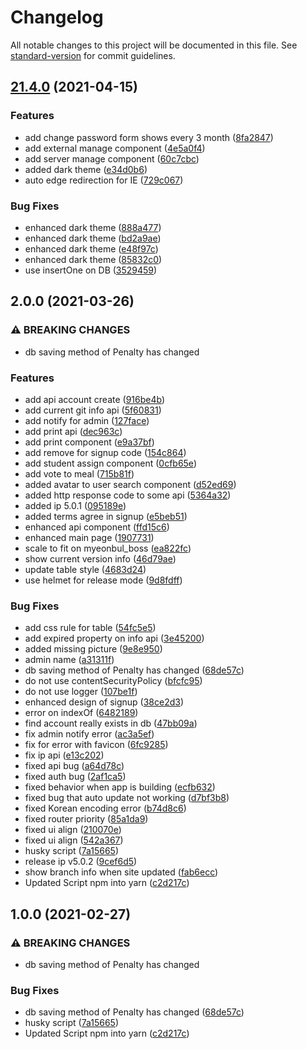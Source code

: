 # Changelog

All notable changes to this project will be documented in this file. See [standard-version](https://github.com/conventional-changelog/standard-version) for commit guidelines.

## [21.4.0](https://github.com/IASA-Null/IASA-PORTAL/compare/v2.0.0...v21.4.0) (2021-04-15)

### Features

-   add change password form shows every 3 month ([8fa2847](https://github.com/IASA-Null/IASA-PORTAL/commit/8fa28475bd3456e27de14117a217efc61a1ea7e0))
-   add external manage component ([4e5a0f4](https://github.com/IASA-Null/IASA-PORTAL/commit/4e5a0f4a7002f6f278902468dcf99fb63bea0860))
-   add server manage component ([60c7cbc](https://github.com/IASA-Null/IASA-PORTAL/commit/60c7cbcb0d1b3f28d2b40f97ccc7aa747dfeacec))
-   added dark theme ([e34d0b6](https://github.com/IASA-Null/IASA-PORTAL/commit/e34d0b6f55fd811045ef842357fe445d7fef9cb1))
-   auto edge redirection for IE ([729c067](https://github.com/IASA-Null/IASA-PORTAL/commit/729c06795333528f750ea17899af617cd7d4bcfe))

### Bug Fixes

-   enhanced dark theme ([888a477](https://github.com/IASA-Null/IASA-PORTAL/commit/888a47749e47312e5e91330675bce489aeb2ca64))
-   enhanced dark theme ([bd2a9ae](https://github.com/IASA-Null/IASA-PORTAL/commit/bd2a9ae03ba90a95e125969d0952a1479dd4fd67))
-   enhanced dark theme ([e48f97c](https://github.com/IASA-Null/IASA-PORTAL/commit/e48f97cdc52b39d9c5922fef78b385dcc973ab61))
-   enhanced dark theme ([85832c0](https://github.com/IASA-Null/IASA-PORTAL/commit/85832c06f5fd9ad760fdec3e3f15babe2fb2790e))
-   use insertOne on DB ([3529459](https://github.com/IASA-Null/IASA-PORTAL/commit/352945930651d9a52cbda8dc2b43028867964f34))

## 2.0.0 (2021-03-26)

### ⚠ BREAKING CHANGES

-   db saving method of Penalty has changed

### Features

-   add api account create ([916be4b](https://github.com/IASA-Null/IASA-PORTAL/commit/916be4be8b0ff9d67bd6d711077665edbb261e6f))
-   add current git info api ([5f60831](https://github.com/IASA-Null/IASA-PORTAL/commit/5f608319326a17e194a572f9fa39f3fa4f145d62))
-   add notify for admin ([127face](https://github.com/IASA-Null/IASA-PORTAL/commit/127faceb0f2fce1139e40e3699d38ab9b3587d9e))
-   add print api ([dec963c](https://github.com/IASA-Null/IASA-PORTAL/commit/dec963ccd4857d7e1e40c91a3c036e80c0a3cf70))
-   add print component ([e9a37bf](https://github.com/IASA-Null/IASA-PORTAL/commit/e9a37bf82db3dd3b3611553c0db10201fea9832c))
-   add remove for signup code ([154c864](https://github.com/IASA-Null/IASA-PORTAL/commit/154c8643ef2000da1cfb8cd36864d960cce1844b))
-   add student assign component ([0cfb65e](https://github.com/IASA-Null/IASA-PORTAL/commit/0cfb65ec441fe0e2fb768383fb6c15b68507fd5c))
-   add vote to meal ([715b81f](https://github.com/IASA-Null/IASA-PORTAL/commit/715b81f55a7d598c3bc426d51e0220b9733637bc))
-   added avatar to user search component ([d52ed69](https://github.com/IASA-Null/IASA-PORTAL/commit/d52ed6981b7974e18bb114b2a65f2807e974b33c))
-   added http response code to some api ([5364a32](https://github.com/IASA-Null/IASA-PORTAL/commit/5364a325b9d1eecb0e29d141937ec4ada5761ed8))
-   added ip 5.0.1 ([095189e](https://github.com/IASA-Null/IASA-PORTAL/commit/095189e6c0af47e8209650bd36055f148f4aa62d))
-   added terms agree in signup ([e5beb51](https://github.com/IASA-Null/IASA-PORTAL/commit/e5beb513293837fc5a1f06852fb533dcac6ecc7c))
-   enhanced api component ([ffd15c6](https://github.com/IASA-Null/IASA-PORTAL/commit/ffd15c6d8a76b791c529a861e0387bd7f5dca2c3))
-   enhanced main page ([1907731](https://github.com/IASA-Null/IASA-PORTAL/commit/1907731d6d94f9d5cdb224264a2ea56c55296753))
-   scale to fit on myeonbul_boss ([ea822fc](https://github.com/IASA-Null/IASA-PORTAL/commit/ea822fc1fadca7448a1e9bc179fa6aaaabb288f6))
-   show current version info ([46d79ae](https://github.com/IASA-Null/IASA-PORTAL/commit/46d79aef3cb430d999b8d1034343209d7ca65706))
-   update table style ([4683d24](https://github.com/IASA-Null/IASA-PORTAL/commit/4683d241519e60eecb36aa820548fe1a1c55b4f9))
-   use helmet for release mode ([9d8fdff](https://github.com/IASA-Null/IASA-PORTAL/commit/9d8fdff4dd6e12ab2964d20e7d8198607108779e))

### Bug Fixes

-   add css rule for table ([54fc5e5](https://github.com/IASA-Null/IASA-PORTAL/commit/54fc5e5d23e35285a4177abb846ab66b5d591122))
-   add expired property on info api ([3e45200](https://github.com/IASA-Null/IASA-PORTAL/commit/3e452002689430234ec8d0561653fc8cb1c1831b))
-   added missing picture ([9e8e950](https://github.com/IASA-Null/IASA-PORTAL/commit/9e8e95035159a21a1189c5dee9b3aabc2441b51f))
-   admin name ([a31311f](https://github.com/IASA-Null/IASA-PORTAL/commit/a31311f464be349032e6e86602a1469562e8b80f))
-   db saving method of Penalty has changed ([68de57c](https://github.com/IASA-Null/IASA-PORTAL/commit/68de57c97e3118b3e1fc3c9569c25e164756f68f))
-   do not use contentSecurityPolicy ([bfcfc95](https://github.com/IASA-Null/IASA-PORTAL/commit/bfcfc9581e9643e87c2b603a878e0e4adbd9f9de))
-   do not use logger ([107be1f](https://github.com/IASA-Null/IASA-PORTAL/commit/107be1f1b9904bf46499e70b2cb25140273287c5))
-   enhanced design of signup ([38ce2d3](https://github.com/IASA-Null/IASA-PORTAL/commit/38ce2d3c19c1e494ad0af458dc7b6a3731c6632d))
-   error on indexOf ([6482189](https://github.com/IASA-Null/IASA-PORTAL/commit/6482189ac3b9f01f1a1a6b9f4bed72140c51df23))
-   find account really exists in db ([47bb09a](https://github.com/IASA-Null/IASA-PORTAL/commit/47bb09a38456b133dfa0fc30efbee9a33bd1327d))
-   fix admin notify error ([ac3a5ef](https://github.com/IASA-Null/IASA-PORTAL/commit/ac3a5ef8124c79fc4b00be9e94071d13e10f0cb7))
-   fix for error with favicon ([6fc9285](https://github.com/IASA-Null/IASA-PORTAL/commit/6fc92850d67d582f1937e499fff32ab8e81543b3))
-   fix ip api ([e13c202](https://github.com/IASA-Null/IASA-PORTAL/commit/e13c2024ec01103329efd36a8b84b686b9c6da9d))
-   fixed api bug ([a64d78c](https://github.com/IASA-Null/IASA-PORTAL/commit/a64d78c253a2ec26edda2b8dacdd7615036f722c))
-   fixed auth bug ([2af1ca5](https://github.com/IASA-Null/IASA-PORTAL/commit/2af1ca5b154306561d984d9515875c54463a0b42))
-   fixed behavior when app is building ([ecfb632](https://github.com/IASA-Null/IASA-PORTAL/commit/ecfb6326947d911f279390a6e6fdf6be5f3bf647))
-   fixed bug that auto update not working ([d7bf3b8](https://github.com/IASA-Null/IASA-PORTAL/commit/d7bf3b878f37c8b57cc2f2dcd181a8d0377a3a84))
-   fixed Korean encoding error ([b74d8c6](https://github.com/IASA-Null/IASA-PORTAL/commit/b74d8c6d80d1cf149209d3bc0a660a8753ca3833))
-   fixed router priority ([85a1da9](https://github.com/IASA-Null/IASA-PORTAL/commit/85a1da98258f715b4b31577d1f9d0100d340fb7d))
-   fixed ui align ([210070e](https://github.com/IASA-Null/IASA-PORTAL/commit/210070e3d944e6fdacd9102fa5de05e8a63f0a1f))
-   fixed ui align ([542a367](https://github.com/IASA-Null/IASA-PORTAL/commit/542a367bbb06e6d244aeb34ea91e2373a89adaa5))
-   husky script ([7a15665](https://github.com/IASA-Null/IASA-PORTAL/commit/7a156651c7ffca52e19b002b7270dc249eeccaf5))
-   release ip v5.0.2 ([9cef6d5](https://github.com/IASA-Null/IASA-PORTAL/commit/9cef6d5f8c5554d51be24fb0afddb2b0f7d92523))
-   show branch info when site updated ([fab6ecc](https://github.com/IASA-Null/IASA-PORTAL/commit/fab6ecc6ebd4a989de71540e8ab2955f43d62586))
-   Updated Script npm into yarn ([c2d217c](https://github.com/IASA-Null/IASA-PORTAL/commit/c2d217c9ea00b31715e3e3bb7ffe27eec6276761))

## 1.0.0 (2021-02-27)

### ⚠ BREAKING CHANGES

-   db saving method of Penalty has changed

### Bug Fixes

-   db saving method of Penalty has changed ([68de57c](https://github.com/IASA-Null/IASA-PORTAL/commit/68de57c97e3118b3e1fc3c9569c25e164756f68f))
-   husky script ([7a15665](https://github.com/IASA-Null/IASA-PORTAL/commit/7a156651c7ffca52e19b002b7270dc249eeccaf5))
-   Updated Script npm into yarn ([c2d217c](https://github.com/IASA-Null/IASA-PORTAL/commit/c2d217c9ea00b31715e3e3bb7ffe27eec6276761))
